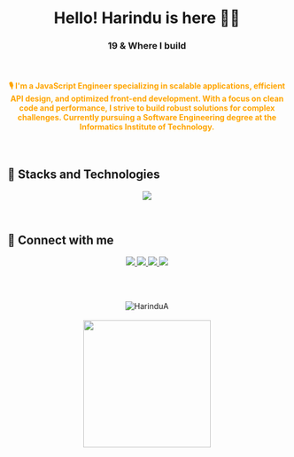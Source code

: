 <h1 align="center">Hello! Harindu is here 👋🏻 </h1>
<h3 align="center">19 & Where I build</h3>

<br>

<h4 align="center" style="color: orange;">
  <b>🎙️ I'm a JavaScript Engineer specializing in scalable applications, efficient API design, and optimized front-end development. 
  With a focus on clean code and performance, I strive to build robust solutions for complex challenges. 
  Currently pursuing a Software Engineering degree at the Informatics Institute of Technology.</b>
</h4>

<br>

## 🚀 Stacks and Technologies
<p align="center">
  <img src="https://skillicons.dev/icons?i=react,nodejs,sqlserver,git,html,css,js,java,docker,figma,gcp,antdesign" />
</p>

<br>

## 🤝 Connect with me
<p align="center">
  <a href="https://www.linkedin.com/in/harindu-adhikari-201269243/" target="_blank">
    <img src="https://skillicons.dev/icons?i=linkedin" />
  </a>
  <a href="https://medium.com/@harinduadhikari" target="_blank">
    <img src="https://skillicons.dev/icons?i=medium" />
  </a>
  <a href="mailto:harinduadhikari@gmail.com">
    <img src="https://skillicons.dev/icons?i=gmail" />
  </a>
  <a href="https://www.hackerrank.com/profile/harinduadhikari" target="_blank">
    <img src="https://img.shields.io/badge/HackerRank-2EC866?style=for-the-badge&logo=HackerRank&logoColor=white" />
  </a>
</p>


<br>

<br>

<p align="center">
  <img src="https://github-readme-streak-stats.herokuapp.com/?user=HarinduA&theme=tokyonight&background=00000000&border=FF9102&stroke=FF9102&ring=FF9102&fire=FF9102&currStreakNum=FF9102&sideNums=FF9102&currStreakLabel=FF9102&sideLabels=FF9102&dates=FF9102" alt="HarinduA"/>
  <br><br>
  <img height="230em" src="https://github-profile-summary-cards.vercel.app/api/cards/profile-details?username=HarinduA&theme=github_dark"/>
</p>
